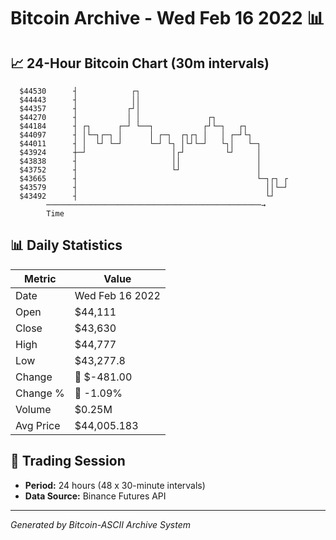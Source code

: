 # Bitcoin Archive - Wed Feb 16 2022 📊

## 📈 24-Hour Bitcoin Chart (30m intervals)

```
  $44530      ┤            ┌┐                                  
  $44443      ┤            ││                                  
  $44357      ┤           ┌┘│                                  
  $44270      ┤           │ │               ┌┐                 
  $44184      ┤ ┌┐      ┌─┘ └──┐           ┌┘└─┐   ┌┐          
  $44097      ┤ │└─┐┌─┐ │      │ ┌─┐  ┌┐┌┐ │   │ ┌─┘└┐         
  $44011      ┤ │  └┘ └─┘      └─┘ └┐ │└┘└─┘   └┐│   └─┐       
  $43924      ┼─┘                   │┌┘         └┘     │       
  $43838      ┤                     ││                 │       
  $43752      ┤                     └┘                 │       
  $43665      ┤                                        └─┐┌┐ ┌ 
  $43579      ┤                                          ││└─┘ 
  $43492      ┤                                          └┘    
        ────────────────────────────────────────────────→
        Time
```

## 📊 Daily Statistics

| Metric | Value |
|--------|-------|
| Date | Wed Feb 16 2022 |
| Open | $44,111 |
| Close | $43,630 |
| High | $44,777 |
| Low | $43,277.8 |
| Change | 🔴 $-481.00 |
| Change % | 🔴 -1.09% |
| Volume | $0.25M |
| Avg Price | $44,005.183 |

## 📅 Trading Session

- **Period:** 24 hours (48 x 30-minute intervals)
- **Data Source:** Binance Futures API

---
*Generated by Bitcoin-ASCII Archive System*

